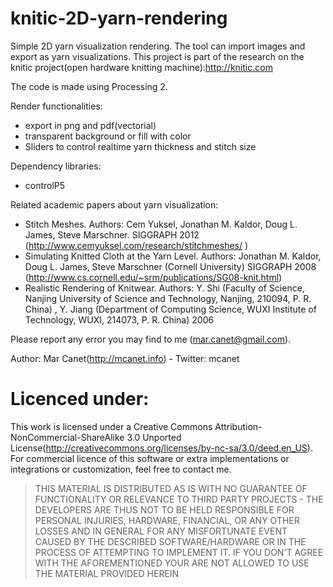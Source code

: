 knitic-2D-yarn-rendering
========================

Simple 2D yarn visualization rendering. The tool can import images and export as yarn visualizations.
This project is part of the research on the knitic project(open hardware knitting machine):http://knitic.com

The code is made using Processing 2.

Render functionalities:
* export in png and pdf(vectorial)
* transparent background or fill with color
* Sliders to control realtime yarn thickness and stitch size   

Dependency libraries:
* controlP5

Related academic papers about yarn visualization:
* Stitch Meshes. Authors: Cem Yuksel, Jonathan M. Kaldor, Doug L. James, Steve Marschner. SIGGRAPH 2012 (http://www.cemyuksel.com/research/stitchmeshes/ )
* Simulating Knitted Cloth at the Yarn Level. Authors: Jonathan M. Kaldor, Doug L. James, Steve Marschner (Cornell University) SIGGRAPH 2008 (http://www.cs.cornell.edu/~srm/publications/SG08-knit.html)
* Realistic Rendering of Knitwear. Authors: Y. Shi (Faculty of Science, Nanjing University of Science and Technology, Nanjing, 210094, P. R. China) , Y. Jiang (Department of Computing Science, WUXI Institute of Technology, WUXI, 214073, P. R. China) 2006


Please report any error you may find to me (mar.canet@gmail.com).

Author: Mar Canet(http://mcanet.info) - Twitter: mcanet

Licenced under:
===========================
This work is licensed under a Creative Commons Attribution-NonCommercial-ShareAlike 3.0 Unported License(http://creativecommons.org/licenses/by-nc-sa/3.0/deed.en_US).
For commercial licence of this software or extra implementations or integrations or customization, feel free to contact me. 

> THIS MATERIAL IS DISTRIBUTED AS IS WITH NO GUARANTEE OF FUNCTIONALITY OR RELEVANCE TO THIRD PARTY PROJECTS - THE DEVELOPERS ARE THUS NOT TO BE HELD RESPONSIBLE FOR PERSONAL INJURIES, HARDWARE, FINANCIAL, OR ANY OTHER LOSSES AND IN GENERAL FOR ANY MISFORTUNATE EVENT CAUSED BY THE DESCRIBED SOFTWARE/HARDWARE OR IN THE PROCESS OF ATTEMPTING TO IMPLEMENT IT. IF YOU DON'T AGREE WITH THE AFOREMENTIONED YOUR ARE NOT ALLOWED TO USE THE MATERIAL PROVIDED HEREIN
